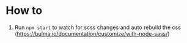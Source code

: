 # How to
1. Run `npm start` to watch for scss changes and auto rebuild the css (https://bulma.io/documentation/customize/with-node-sass/)